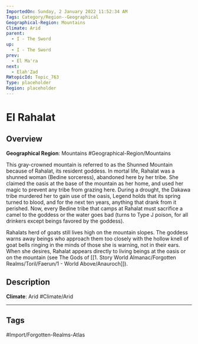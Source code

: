 ```yaml
---
ImportedOn: Sunday, 2 January 2022 11:52:34 AM
Tags: Category/Region--Geographical
Geographical-Region: Mountains
Climate: Arid
parent:
  - I - The Sword
up:
  - I - The Sword
prev:
  - El Ma'ra
next:
  - Elah'Zad
RWtopicId: Topic_763
Type: placeholder
Region: placeholder
---
```

# El Rahalat
## Overview
**Geographical Region**: Mountains
#Geographical-Region/Mountains

This gray-crowned mountain is referred to as the Shunned Mountain because of Rahalat, its resident goddess. In mortal life, Rahalat was a shunned woman (Bedine sorceress), abandoned here by her tribe. She claimed the oasis at the base of the mountain as her home, and used her magic to prevent any tribe from grazing here. During a drought, the Dakawa tribe murdered her to gain use of the oasis, Legend holds that its spring turned to blood, and for the next ten years, anything that drank from it perished. Now, every Bedine tribe that camps at Rahalat must sacrifice a camel to the goddess or the water goes bad (turns to Type J poison, for all drinkers except beings favored by the goddess).

Rahalats herd of goats still lives high on the mountain slopes. The goddess warns away beings who approach them too closely with the hollow knell of goat bells ringing in the minds of those she is warning, not in their ears. When she desires, Rahalat appears directly to living beings at the oasis or on the mountain (see The Gods of [[1. Story World Almanac/Forgotten Realms/Toril/Faerun/1 - World Above/Anauroch]]).

## Description
**Climate**: Arid
#Climate/Arid


---
## Tags
#Import/Forgotten-Realms-Atlas

